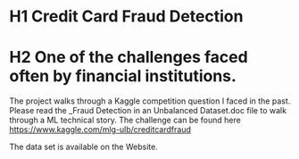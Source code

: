 # H1 Credit Card Fraud Detection
# H2 One of the challenges faced often by financial institutions.
The project walks through a Kaggle competition question I faced in the past. 
Please read the _Fraud Detection in an Unbalanced Dataset.doc file to walk through a ML technical story.
The challenge can be found here  https://www.kaggle.com/mlg-ulb/creditcardfraud

The data set is available on the Website.


